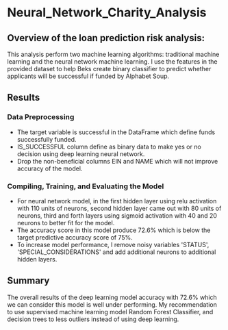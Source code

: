 # Neural_Network_Charity_Analysis

## Overview of the loan prediction risk analysis:
This analysis perform two machine learning algorithms: traditional machine learning and the neural network machine learning. I use the features in the provided dataset to help Beks create binary classifier to predict whether applicants will be successful if funded by Alphabet Soup. 

## Results
### Data Preprocessing
- The target variable is successful in the DataFrame which define funds successfully funded.
- IS_SUCCESSFUL column define as binary data to make yes or no decision using deep learning neural network.
- Drop the non-beneficial columns EIN and NAME which will not improve accuracy of the model.
### Compiling, Training, and Evaluating the Model
- For neural network model, in the first hidden layer using relu activation with 110 units of neurons, second hidden layer came out with 80 units of neurons, third and forth layers using sigmoid activation with 40 and 20 neurons to better fit for the model.
- The accuracy score in this model produce 72.6% which is below the target predictive accuracy score of 75%.
- To increase model performance, I remove noisy variables 'STATUS', 'SPECIAL_CONSIDERATIONS' and add additional neurons to additional hidden layers.

## Summary
The overall results of the deep learning model accuracy with 72.6% which we can consider this model is well under performing. My recommendation to use supervised machine learning model Random Forest Classifier, and decision trees to less outliers instead of using deep learning.